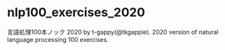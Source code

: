 # nlp100_exercises_2020
言語処理100本ノック 2020 by t-gappy(@tkgappie).
2020 version of natural language processing 100 exercises.
